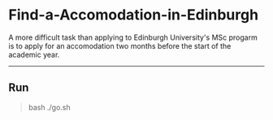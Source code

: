 # Find-a-Accomodation-in-Edinburgh

A more difficult task than applying to Edinburgh University's MSc progarm is to apply for an accomodation two months before the start of the academic year.

---
## Run

> bash ./go.sh
